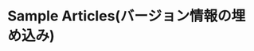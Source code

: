 # Sample Articles(バージョン情報の埋め込み)

``` txt:/proc/version:/proc/version
```

``` txt:/etc/os-release:/etc/os-release
```